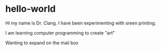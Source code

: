 # hello-world
Hi my name is Dr. Clang. I have been experimenting with sreen printing.

I am learning computer programming to create "art"

Wanting to expand on the mail box
